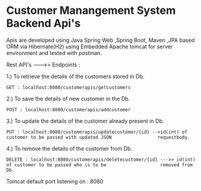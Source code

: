  # Customer Manangement System Backend Api's 
 
  Apis are developed using Java Spring Web ,Spring Boot, Maven ,JPA based ORM via Hibernate(H2) using Embedded Apache   tomcat for server environment and tested with postman. 

 Rest API's --->> Endpoints : 

1.) To retrieve the details of the customers stored in Db.

    GET : localhost:8080/customerapis/getcustomers

2.) To save the details of new customer in the Db.  

    POST : localhost:8080/customerapis/addcustomer
    
3.) To update the details of the customer already present in Db.

    PUT : localhost:8080/customerapis/updatecustomer/{id} -->id(int) of customer to be passed with updated JSON                 requestbody.
    
4.) To remove the details of the customer from Db.  

    DELETE : localhost:8080/customerapis/deletecustomer/{id} --->> id(int) of customer to be passed who is to be                    removed from Db.   


 Tomcat default port listening on : 8080


